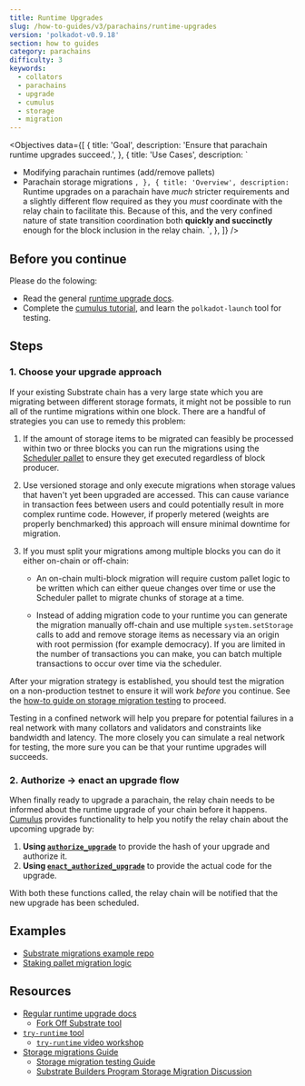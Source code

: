 ```yaml
---
title: Runtime Upgrades
slug: /how-to-guides/v3/parachains/runtime-upgrades
version: 'polkadot-v0.9.18'
section: how to guides
category: parachains
difficulty: 3
keywords:
  - collators
  - parachains
  - upgrade
  - cumulus
  - storage
  - migration
---
```


<Objectives
  data={[
    {
      title: 'Goal',
      description: 'Ensure that parachain runtime upgrades succeed.',
    },
    {
      title: 'Use Cases',
      description: `
  - Modifying parachain runtimes (add/remove pallets)
  - Parachain storage migrations
      `,
    },
    {
      title: 'Overview',
      description: `
  Runtime upgrades on a parachain have _much_ stricter requirements and a slightly different
  flow required as they you _must_ coordinate with the relay chain to facilitate this. Because
  of this, and the very confined nature of state transition coordination both
  **quickly and succinctly** enough for the block inclusion in the relay chain.
      `,
    },
  ]}
/>

## Before you continue

Please do the folowing:

- Read the general [runtime upgrade docs](/v3/runtime/upgrades).
- Complete the [cumulus tutorial](/tutorials/v3/cumulus/start-relay), and learn the
  `polkadot-launch` tool for testing.

## Steps

### 1. Choose your upgrade approach

If your existing Substrate chain has a very large state which you are migrating
between different storage formats, it might not be possible to run all of the
runtime migrations within one block. There are a handful of strategies you can
use to remedy this problem:

1. If the amount of storage items to be migrated can feasibly be processed
   within two or three blocks you can run the migrations using the
   [Scheduler pallet](https://github.com/paritytech/substrate/tree/master/frame/scheduler)
   to ensure they get executed regardless of block producer.

1. Use versioned storage and only execute migrations when storage values that
   haven't yet been upgraded are accessed. This can cause variance in
   transaction fees between users and could potentially result in more complex
   runtime code. However, if properly metered (weights are properly benchmarked)
   this approach will ensure minimal downtime for migration.

1. If you must split your migrations among multiple blocks you can do it either
   on-chain or off-chain:

   - An on-chain multi-block migration will require custom pallet logic to be
     written which can either queue changes over time or use the Scheduler
     pallet to migrate chunks of storage at a time.

   - Instead of adding migration code to your runtime you can generate the
     migration manually off-chain and use multiple `system.setStorage` calls to
     add and remove storage items as necessary via an origin with root
     permission (for example democracy). If you are limited in the number of
     transactions you can make, you can batch multiple transactions to occur
     over time via the scheduler.

After your migration strategy is established, you should test the migration on a non-production testnet to ensure it will work _before_ you continue.
See the [how-to guide on storage migration testing](/reference/how-to-guides/storage-migrations/tests) to proceed.

Testing in a confined network will help you prepare for potential failures in a real network with many collators and validators and constraints like bandwidth and latency.
The more closely you can simulate a real network for testing, the more sure you can be that your runtime upgrades will succeeds.

### 2. Authorize -> enact an upgrade flow

When finally ready to upgrade a parachain, the relay chain needs to be informed about the runtime
upgrade of your chain before it happens.
[Cumulus](https://github.com/paritytech/cumulus#cumulus-cloud) provides functionality to help you
notify the relay chain about the upcoming upgrade by:

1. **Using [`authorize_upgrade`](https://paritytech.github.io/cumulus/cumulus_pallet_parachain_system/pallet/struct.Pallet.html#method.authorize_upgrade)** to provide the hash of your upgrade and authorize it.
1. **Using [`enact_authorized_upgrade`](https://paritytech.github.io/cumulus/cumulus_pallet_parachain_system/pallet/struct.Pallet.html#method.enact_authorized_upgrade)** to provide the actual code for the upgrade.

With both these functions called, the relay chain will be notified that the new
upgrade has been scheduled.

## Examples

- [Substrate migrations example repo](https://github.com/apopiak/substrate-migrations)
- [Staking pallet migration logic](https://github.com/paritytech/substrate/blob/6be513d663836c5c5b8a436f5712402a1c5365a3/frame/staking/src/lib.rs#L757)

## Resources

- [Regular runtime upgrade docs](/v3/runtime/upgrades)
  - [Fork Off Substrate tool](https://github.com/maxsam4/fork-off-substrate)
- [`try-runtime` tool](/v3/tools/try-runtime)
  - [`try-runtime` video workshop](https://www.crowdcast.io/e/substrate-seminar/41)
- [Storage migrations Guide](/how-to-guides/v3/storage-migrations/basics)
  - [Storage migration testing Guide](/how-to-guides/v3/storage-migrations/tests)
  - [Substrate Builders Program Storage Migration Discussion](https://drive.google.com/file/d/19HPFUmSQIxVkxaVSg1SWveSdvjHUw1b8/view?usp=sharing)
